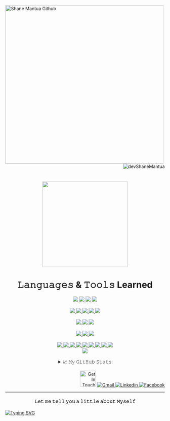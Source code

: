 <a href="https://shanedelmoiramantua.netlify.app/" target="_blank">
  <img  align="left"  width="500" src="https://res.cloudinary.com/di0no2myu/image/upload/v1655957519/YouCut_20220623_114529691_AdobeExpress_r8sft3.gif"       alt="Shane Mantua Github"  >
</a>

<p align="right"> <img src="https://komarev.com/ghpvc/?username=devShaneMantua&style=plastic&color=ff69b4" alt="devShaneMantua"/> </p>

<h1 align="center">
  <a href="mailto:shanemworkacc@gmail.com" target="_blank">
  <img src="https://img.wattpad.com/b0c222065fa2a1088502fb9d9b07fcba02d898da/68747470733a2f2f73332e616d617a6f6e6177732e636f6d2f776174747061642d6d656469612d736572766963652f53746f7279496d6167652f30726f644f76525f4937435065513d3d2d3838383230323830342e313631303634646636343664643832633537313333343033333039372e676966" width="270"/>
</a>
</h1>

<div align="center">

<h1>𝙻𝚊𝚗𝚐𝚞𝚊𝚐𝚎𝚜 & 𝚃𝚘𝚘𝚕𝚜 Learned</h1>

<!--https://github.com/Ileriayo/markdown-badges?tab=readme-ov-file#-languages-->

<div>
   <!-- React -->
 <a href="https://github.com/devShaneMantua/Strans-bankapp_website.git" target="_blank">
    <img src="https://img.shields.io/badge/react%20-%2320232a.svg?&style=for-the-badge&logo=react&logoColor=%2361DAFB"/>
 </a>
   
   <!-- HTML -->
 <a href="https://github.com/devShaneMantua/Shane-Bookstore.git" target="_blank">
    <img src="https://img.shields.io/badge/html5%20-%23E34F26.svg?&style=for-the-badge&logo=html5&logoColor=black"/>
 </a>

   <!-- CSS -->
 <a href="https://github.com/devShaneMantua/ShaneM-Portfolio.git" target="_blank">
    <img src="https://img.shields.io/badge/css3%20-%231572B6.svg?&style=for-the-badge&logo=css3&logoColor=black"/>
 </a>

 <!-- Styled Components -->
 <a href="https://github.com/devShaneMantua?tab=repositories" target="_blank">
    <img src="https://img.shields.io/badge/-StyledComponents-DB7093?.svg?&style=for-the-badge&logo=styledcomponents&logoColor=black"/>
   
 </a>

</div>

<br>

<div>
  <!-- JavaScript -->
 <a href="https://github.com/devShaneMantua/Strans-bankapp_website.git" target="_blank">
    <img src="https://img.shields.io/badge/-javascript-F7DF1E?.svg?&style=for-the-badge&logo=javascript&logoColor=black"/>
 </a>

  <!-- Python -->
 <a href="https://github.com/devShaneMantua?tab=repositories" target="_blank">
    <img src="https://img.shields.io/badge/-python-3776AB?.svg?&style=for-the-badge&logo=python&logoColor=black"/>
 </a>
 
  <!-- C -->
 <a href="https://github.com/devShaneMantua?tab=repositories" target="_blank">
    <img src="https://img.shields.io/badge/c-%2300599C.svg?style=for-the-badge&logo=c&logoColor=black"/>
 </a>
 
  <!-- Java -->
 <a href="https://github.com/devShaneMantua?tab=repositories" target="_blank">
    <img src="https://img.shields.io/badge/Java-%23ED8B00.svg?logo=openjdk&logoColor=white&style=for-the-badge"/>
 </a>
 
  <!-- PHP -->
 <a href="https://github.com/devShaneMantua?tab=repositories" target="_blank">
    <img src="https://img.shields.io/badge/php-%23777BB4.svg?&logo=php&logoColor=white&style=for-the-badge"/>
 </a>

</div>

<br>

<div>
  
  <!-- MySQL -->
  <a href="https://github.com/devShaneMantua?tab=repositories" target="_blank">
      <img src="https://img.shields.io/badge/mysql-4479A1.svg?style=for-the-badge&logo=mysql&logoColor=black"/>
  </a>
  
  <!-- SQLite -->
  <a href="https://github.com/devShaneMantua?tab=repositories" target="_blank">
      <img src="https://img.shields.io/badge/sqlite-%2307405e.svg?style=for-the-badge&logo=sqlite&logoColor=black"/>
  </a>
  
  <!-- MongoDB -->
  <a href="https://github.com/devShaneMantua?tab=repositories" target="_blank">
      <img src="https://img.shields.io/badge/MongoDB-%234ea94b.svg?style=for-the-badge&logo=mongodb&logoColor=black"/>
  </a>
  
</div>

<br>

<div>

  <!-- Bootstrap -->
 <a href="https://github.com/devShaneMantua/Bootstrap-Cheatsheet.git" target="_blank">
    <img src="https://img.shields.io/badge/-bootstrap-7952B3?.svg?&style=for-the-badge&logo=bootstrap&logoColor=black"/>
 </a>
 
  <!-- Tailwind -->
 <a href="https://github.com/devShaneMantua/Facebook-UI-clone.git" target="_blank">
    <img src="https://img.shields.io/badge/Tailwind%20CSS-06B6D4?.svg?&style=for-the-badge&logo=tailwindcss&logoColor=black"/>
 </a>

 <!-- Framer Motion -->
 <a href="https://github.com/devShaneMantua?tab=repositories" target="_blank">
    <img src="https://img.shields.io/badge/FramerMotion%20-%236004ff.svg?&style=for-the-badge&logo=framermotion&logoColor=black"/>
 </a>
</div>

<br>

<div>
  <!-- Figma -->
  <a href="https://github.com/devShaneMantua?tab=repositories" target="_blank">
      <img src="https://img.shields.io/badge/figma-%23F24E1E.svg?style=for-the-badge&logo=figma&logoColor=white"/>
  </a>
  
  <!-- Framer -->
  <a href="https://github.com/devShaneMantua?tab=repositories" target="_blank">
      <img src="https://img.shields.io/badge/Framer-grey?style=for-the-badge&logo=framer&logoColor=black"/>
  </a>
  
  <!-- Canva -->
  <a href="https://github.com/devShaneMantua?tab=repositories" target="_blank">
      <img src="https://img.shields.io/badge/Canva-%2300C4CC.svg?style=for-the-badge&logo=Canva&logoColor=black"/>
  </a>
  
  <!-- Express JS -->
  <a href="https://github.com/devShaneMantua?tab=repositories" target="_blank">
      <img src="https://img.shields.io/badge/Express.js-%23404d59.svg?style=for-the-badge&logo=express&logoColor=%2361DAFB"/>
  </a>
  
  <!-- Next JS -->
  <a href="https://github.com/devShaneMantua?tab=repositories" target="_blank">
      <img src="https://img.shields.io/badge/Next.js-black?style=for-the-badge&logo=next.js&logoColor=white"/>
  </a>
  
  <!-- Node JS -->
  <a href="https://github.com/devShaneMantua?tab=repositories" target="_blank">
      <img src="https://img.shields.io/badge/Node.js-6DA55F?style=for-the-badge&logo=node.js&logoColor=white"/>
  </a>
  
  <!-- Shadcn -->
  <a href="https://github.com/devShaneMantua?tab=repositories" target="_blank">
      <img src="https://img.shields.io/badge/shadcn%2Fui-000?logo=shadcnui&logoColor=fff&style=for-the-badge"/>
  </a>
  
  <!-- Vite -->
  <a href="https://github.com/devShaneMantua?tab=repositories" target="_blank">
      <img src="https://img.shields.io/badge/Vite-646CFF?logo=vite&logoColor=fff&style=for-the-badge"/>
  </a>
  
  <!-- Prisma -->
  <a href="https://github.com/devShaneMantua?tab=repositories" target="_blank">
      <img src="https://img.shields.io/badge/Prisma-2D3748?logo=prisma&logoColor=white&style=for-the-badge"/>
  </a>
 
</div>

  <!-- Typescript -->
  <a href="https://github.com/devShaneMantua?tab=repositories" target="_blank">
      <img src="https://img.shields.io/badge/TypeScript-3178C6?logo=typescript&logoColor=fff&style=for-the-badge"/>
  </a>

<div>
  
</div>

<!--
<div>
  <a href="https://github.com/devShaneMantua?tab=repositories" target="_blank">
      <img src=""/>
  </a>
</div>
-->

<br>
  
<details>
  <summary>📈 𝙼𝚢 𝙶𝚒𝚝𝙷𝚞𝚋 𝚂𝚝𝚊𝚝𝚜</summary>
  <br>
  <p align="center"> <img alt="Shane Del Moira GitHub Stats" src="https://github-readme-stats.vercel.app/api?username=devshanemantua&show_icons=true&theme=radical" />
</details> 
  
</div>

<p align="right">
    <img  width="50" src="https://media4.giphy.com/media/UrCybfHo3r1kmTZfJR/giphy.gif?cid=790b7611f4da43712867874599f73b1660d0440c068b1c43&rid=giphy.gif&ct=s"  alt="Get In Touch"  />
        <!-- Gmail -->
        <a href="mailto:shanemworkacc@gmail.com" target="_blank"><img alt="Gmail"
            src="https://img.shields.io/badge/Gmail-D14836?logo=gmail&logoColor=white">
        </a>
        <!-- Linkedin -->
        <a href="https://www.linkedin.com/in/ShanedelmoiraMantua" target="_blank"><img alt="Linkedin"
            src="https://custom-icon-badges.demolab.com/badge/LinkedIn-0A66C2?logo=linkedin-white&logoColor=fff">
        </a>
        <!-- Facebook -->
        <a href="https://www.facebook.com/shanedelmoira.mantua.7" target="_blank"><img alt="Facebook"
            src="https://img.shields.io/badge/Facebook-%231877F2.svg?logo=Facebook&logoColor=white">
        </a>
 </p>

---

<!--https://readme-typing-svg.demolab.com/demo/?duration=800&pause=502&color=00FF00&vCenter=true&multiline=true&width=620&height=400&lines=%F0%9F%99%8B%E2%80%8D%E2%99%80%EF%B8%8F+Hi%2C+My+name+is+Shane+Del+Moira+Santia%C3%B1ez+Mantua;%F0%9F%93%85+February+14%2C+2005;%F0%9F%8E%93+IT+Student;%F0%9F%92%BB+Web+Developer+%26+Programmer;%F0%9F%8E%A8+Web+%26+SaaS+Designer;%F0%9F%9A%80+Future+SaaS+Founder+%26+SaaS+Design+Agency+Founder;%F0%9F%8E%AF+Aiming+to+make+an+impact+in+the+SaaS+world;%F0%9F%98%8D+Big+fan+of+Manhwa;%F0%9F%8C%B1+Constantly+improving+myself;+%E2%99%A1%E2%88%A9%2C%2C%2C%2C%2C%E2%88%A9;+(%E2%80%9E%E2%80%A2+%D6%8A+%E2%80%A2%E2%80%9E)+%E2%99%A1;%E2%80%8E+;%E2%8A%B9+%E0%A3%AA+%EF%B9%8F%F0%93%8A%9D%EF%B9%8F%F0%93%82%81%EF%B9%8F%E2%8A%B9+%E0%A3%AA+%CB%96)-->

<h4 align="center">𝙻𝚎𝚝 𝚖𝚎 𝚝𝚎𝚕𝚕 𝚢𝚘𝚞 𝚊 𝚕𝚒𝚝𝚝𝚕𝚎 𝚊𝚋𝚘𝚞𝚝 𝙼𝚢𝚜𝚎𝚕𝚏</h4>
  <p align="left">
    <a href="https://git.io/typing-svg"><img src="https://readme-typing-svg.demolab.com?font=Fira+Code&duration=800&pause=502&color=00FF00&vCenter=true&multiline=true&width=620&height=400&lines=%F0%9F%99%8B%E2%80%8D%E2%99%80%EF%B8%8F+Hi%2C+My+name+is+Shane+Del+Moira+Santia%C3%B1ez+Mantua;%F0%9F%93%85+February+14%2C+2005;%F0%9F%8E%93+IT+Student;%F0%9F%92%BB+Web+Developer+%26+Programmer;%F0%9F%8E%A8+Web+%26+SaaS+Designer;%F0%9F%9A%80+Future+SaaS+Founder+%26+SaaS+Design+Agency+Founder;%F0%9F%8E%AF+Aiming+to+make+an+impact+in+the+SaaS+world;%F0%9F%98%8D+Big+fan+of+Manhwa;%F0%9F%8C%B1+Constantly+improving+myself;+%E2%99%A1%E2%88%A9%2C%2C%2C%2C%2C%E2%88%A9;+(%E2%80%9E%E2%80%A2+%D6%8A+%E2%80%A2%E2%80%9E)+%E2%99%A1;%E2%80%8E+;%E2%8A%B9+%E0%A3%AA+%EF%B9%8F%F0%93%8A%9D%EF%B9%8F%F0%93%82%81%EF%B9%8F%E2%8A%B9+%E0%A3%AA+%CB%96)" alt="Typing SVG" /></a>
  </p>

<!--
      <img src="https://readme-typing-svg.herokuapp.com?font=Exo+2&duration=3000&color=39FF14&multiline=true&width=900&height=310&lines=%F0%9F%91%A9+She%2FHer;%F0%9F%A4%94+My+name+is+Shane+Del+Moira+Santia%C3%B1ez+Mantua+but+everyone+calls+me+Shen;%F0%9F%A4%93+A+Passionate+Front-end+web+developer+from+the+Philippines;%F0%9F%92%BB+Aiming+to+become+a+Full+stack+developer+and+Senior+web+developer;%F0%9F%92%BC+Only+rest+when+most+of+the+work+is+done+;%F0%9F%92%96+I'm+more+into+CSS+than+JavaScript+;%F0%9F%8E%93+Graduating+Senior+High+School+soon;%F0%9F%98%8D+A+night+owl+person+who+loves+Anime+and+Webtoon;++++%7B%5C__%2F%7D+;++++(%EF%BD%A1%E2%80%A2%CC%80%E1%B4%97-)%E2%9C%A7++congrats+reaching+to+the+end;++++%2F+%3E%E2%98%95+here+have+some+coffee;Now+you+know+me+Stranger" alt="About Me"/>

-->
